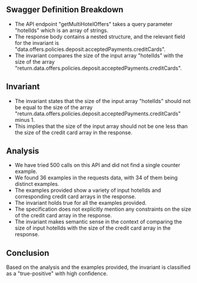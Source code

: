 ## Swagger Definition Breakdown
- The API endpoint "getMultiHotelOffers" takes a query parameter "hotelIds" which is an array of strings.
- The response body contains a nested structure, and the relevant field for the invariant is "data.offers.policies.deposit.acceptedPayments.creditCards".
- The invariant compares the size of the input array "hotelIds" with the size of the array "return.data.offers.policies.deposit.acceptedPayments.creditCards".

## Invariant
- The invariant states that the size of the input array "hotelIds" should not be equal to the size of the array "return.data.offers.policies.deposit.acceptedPayments.creditCards" minus 1.
- This implies that the size of the input array should not be one less than the size of the credit card array in the response.

## Analysis
- We have tried 500 calls on this API and did not find a single counter example.
- We found 36 examples in the requests data, with 34 of them being distinct examples.
- The examples provided show a variety of input hotelIds and corresponding credit card arrays in the response.
- The invariant holds true for all the examples provided.
- The specification does not explicitly mention any constraints on the size of the credit card array in the response.
- The invariant makes semantic sense in the context of comparing the size of input hotelIds with the size of the credit card array in the response.

## Conclusion
Based on the analysis and the examples provided, the invariant is classified as a "true-positive" with high confidence.
